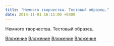 ```yaml
---
title: "Немного творчества. Тестовый образец."
date: 2014-11-01 16:15:00 +0300
---
```


Немного творчества. Тестовый образец.


[Вложение](https://vk.com/photo41076938_344487385)
[Вложение](https://vk.com/photo41076938_344487392)
[Вложение](https://vk.com/photo41076938_344487413)
[Вложение](https://vk.com/photo41076938_344487426)
